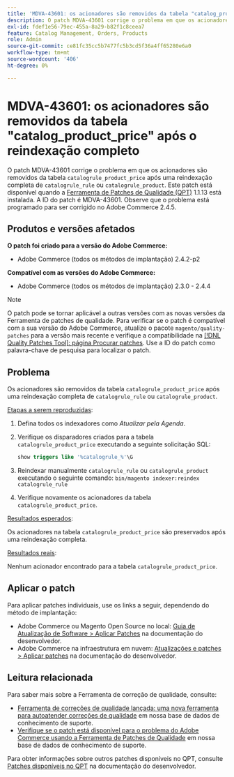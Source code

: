 ```yaml
---
title: 'MDVA-43601: os acionadores são removidos da tabela "catalog_product_price" após o reindexação completo'
description: O patch MDVA-43601 corrige o problema em que os acionadores são removidos da tabela "catalog_product_price" após um reindexação completo de "catalog_rule" ou "catalog_product". Este patch está disponível quando a [Ferramenta de correções de qualidade (QPT)](/help/announcements/adobe-commerce-announcements/magento-quality-patches-released-new-tool-to-self-serve-quality-patches.md) 1.1.13 está instalada. A ID do patch é MDVA-43601. Observe que o problema está programado para ser corrigido no Adobe Commerce 2.4.5.
exl-id: fdef1e56-79ec-455a-8a29-b82f1c8ceea7
feature: Catalog Management, Orders, Products
role: Admin
source-git-commit: ce81fc35cc5b7477fc5b3cd5f36a4ff65280e6a0
workflow-type: tm+mt
source-wordcount: '406'
ht-degree: 0%

---
```


# MDVA-43601: os acionadores são removidos da tabela &quot;catalog_product_price&quot; após o reindexação completo

O patch MDVA-43601 corrige o problema em que os acionadores são removidos da tabela `catalogrule_product_price` após uma reindexação completa de `catalogrule_rule` ou `catalogrule_product`. Este patch está disponível quando a [Ferramenta de Patches de Qualidade (QPT)](/help/announcements/adobe-commerce-announcements/magento-quality-patches-released-new-tool-to-self-serve-quality-patches.md) 1.1.13 está instalada. A ID do patch é MDVA-43601. Observe que o problema está programado para ser corrigido no Adobe Commerce 2.4.5.

## Produtos e versões afetados

**O patch foi criado para a versão do Adobe Commerce:**

* Adobe Commerce (todos os métodos de implantação) 2.4.2-p2

**Compatível com as versões do Adobe Commerce:**

* Adobe Commerce (todos os métodos de implantação) 2.3.0 - 2.4.4

>[!NOTE]
>
>O patch pode se tornar aplicável a outras versões com as novas versões da Ferramenta de patches de qualidade. Para verificar se o patch é compatível com a sua versão do Adobe Commerce, atualize o pacote `magento/quality-patches` para a versão mais recente e verifique a compatibilidade na [[!DNL Quality Patches Tool]: página Procurar patches](https://devdocs.magento.com/quality-patches/tool.html#patch-grid). Use a ID do patch como palavra-chave de pesquisa para localizar o patch.

## Problema

Os acionadores são removidos da tabela `catalogrule_product_price` após uma reindexação completa de `catalogrule_rule` ou `catalogrule_product`.

<u>Etapas a serem reproduzidas</u>:

1. Defina todos os indexadores como *Atualizar pela Agenda*.
1. Verifique os disparadores criados para a tabela `catalogrule_product_price` executando a seguinte solicitação SQL:

   ```sql
   show triggers like '%catalogrule_%'\G
   ```

1. Reindexar manualmente `catalogrule_rule` ou `catalogrule_product` executando o seguinte comando: `bin/magento indexer:reindex catalogrule_rule`
1. Verifique novamente os acionadores da tabela `catalogrule_product_price`.

<u>Resultados esperados</u>:

Os acionadores na tabela `catalogrule_product_price` são preservados após uma reindexação completa.

<u>Resultados reais</u>:

Nenhum acionador encontrado para a tabela `catalogrule_product_price`.

## Aplicar o patch

Para aplicar patches individuais, use os links a seguir, dependendo do método de implantação:

* Adobe Commerce ou Magento Open Source no local: [Guia de Atualização de Software > Aplicar Patches](https://devdocs.magento.com/guides/v2.4/comp-mgr/patching/mqp.html) na documentação do desenvolvedor.
* Adobe Commerce na infraestrutura em nuvem: [Atualizações e patches > Aplicar patches](https://devdocs.magento.com/cloud/project/project-patch.html) na documentação do desenvolvedor.

## Leitura relacionada

Para saber mais sobre a Ferramenta de correção de qualidade, consulte:

* [Ferramenta de correções de qualidade lançada: uma nova ferramenta para autoatender correções de qualidade](/help/announcements/adobe-commerce-announcements/magento-quality-patches-released-new-tool-to-self-serve-quality-patches.md) em nossa base de dados de conhecimento de suporte.
* [Verifique se o patch está disponível para o problema do Adobe Commerce usando a Ferramenta de Patches de Qualidade](/help/support-tools/patches-available-in-qpt-tool/check-patch-for-magento-issue-with-magento-quality-patches.md) em nossa base de dados de conhecimento de suporte.

Para obter informações sobre outros patches disponíveis no QPT, consulte [Patches disponíveis no QPT](https://devdocs.magento.com/quality-patches/tool.html#patch-grid) na documentação do desenvolvedor.
